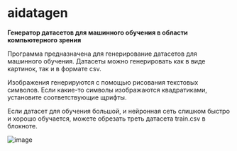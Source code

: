 # aidatagen
**Генератор датасетов для машинного обучения  в области компьютерного зрения**

Программа предназначена для генерирование датасетов для машинного обучения. Датасеты можно генерировать как в виде картинок, так и в формате csv.

Изображения генерируются с помощью рисования текстовых символов. Если какие-то символы изображаются квадратиками, установите соответствующие щрифты.

Если датасет для обучения большой, и нейронная сеть слишком быстро и хорошо обучается, можете обрезать треть датасета train.csv в блокноте.

![image](https://user-images.githubusercontent.com/35777900/207634787-8cfebaae-80b5-40f2-a85f-084c8250aaf7.png)
